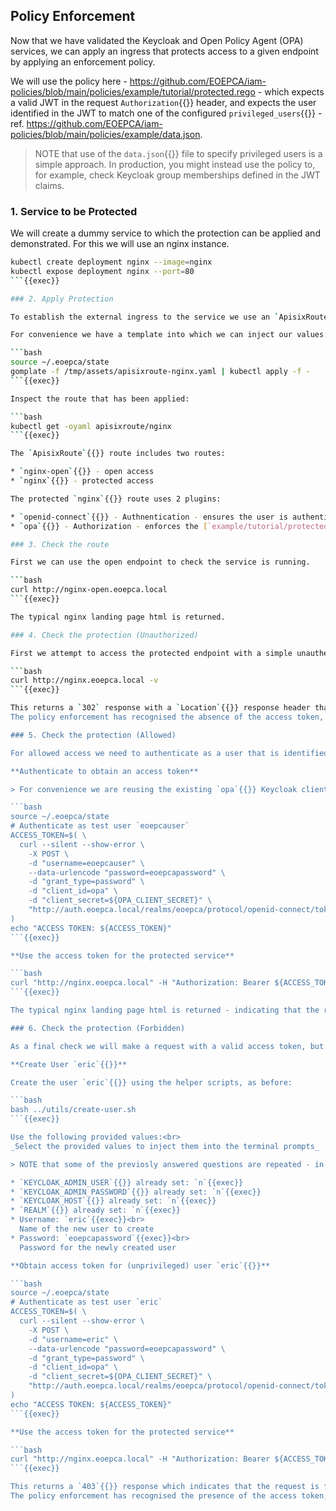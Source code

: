 ## Policy Enforcement

Now that we have validated the Keycloak and Open Policy Agent (OPA) services, we can apply an ingress that protects access to a given endpoint by applying an enforcement policy.

We will use the policy here - https://github.com/EOEPCA/iam-policies/blob/main/policies/example/tutorial/protected.rego - which expects a valid JWT in the request `Authorization`{{}} header, and expects the user identified in the JWT to match one of the configured `privileged_users`{{}} - ref. https://github.com/EOEPCA/iam-policies/blob/main/policies/example/data.json.

> NOTE that use of the `data.json`{{}} file to specify privileged users is a simple approach. In production, you might instead use the policy to, for example, check Keycloak group memberships defined in the JWT claims.

### 1. Service to be Protected

We will create a dummy service to which the protection can be applied and demonstrated. For this we will use an nginx instance.

```bash
kubectl create deployment nginx --image=nginx
kubectl expose deployment nginx --port=80
```{{exec}}

### 2. Apply Protection

To establish the external ingress to the service we use an `ApisixRoute`{{}} resource, which is used to configure the Apisix reverse proxy.

For convenience we have a template into which we can inject our values:

```bash
source ~/.eoepca/state
gomplate -f /tmp/assets/apisixroute-nginx.yaml | kubectl apply -f -
```{{exec}}

Inspect the route that has been applied:

```bash
kubectl get -oyaml apisixroute/nginx
```{{exec}}

The `ApisixRoute`{{}} route includes two routes:

* `nginx-open`{{}} - open access
* `nginx`{{}} - protected access

The protected `nginx`{{}} route uses 2 plugins:

* `openid-connect`{{}} - Authnentication - ensures the user is authenticated via bearer JWT token, and will trigger an OIDC auth flow if required
* `opa`{{}} - Authorization - enforces the [`example/tutorial/protected`{{}}](https://github.com/EOEPCA/iam-policies/blob/main/policies/example/tutorial/protected.rego) policy

### 3. Check the route

First we can use the open endpoint to check the service is running.

```bash
curl http://nginx-open.eoepca.local
```{{exec}}

The typical nginx landing page html is returned.

### 4. Check the protection (Unauthorized)

First we attempt to access the protected endpoint with a simple unauthenticated request (i.e. no access token).

```bash
curl http://nginx.eoepca.local -v
```{{exec}}

This returns a `302` response with a `Location`{{}} response header that points to Keycloak's `/auth`{{}} endpoint.<br>
The policy enforcement has recognised the absence of the access token, and has triggered an OIDC login flow via Keycloak.

### 5. Check the protection (Allowed)

For allowed access we need to authenticate as a user that is identified as `privileged`{{}} in accordance with the policy - such as our `eoepcauser`{{}} test user.

**Authenticate to obtain an access token**

> For convenience we are reusing the existing `opa`{{}} Keycloak client. Ordinarily a dedicated Keycloak client would be created to represent the endpoints of each specific application

```bash
source ~/.eoepca/state
# Authenticate as test user `eoepcauser`
ACCESS_TOKEN=$( \
  curl --silent --show-error \
    -X POST \
    -d "username=eoepcauser" \
    --data-urlencode "password=eoepcapassword" \
    -d "grant_type=password" \
    -d "client_id=opa" \
    -d "client_secret=${OPA_CLIENT_SECRET}" \
    "http://auth.eoepca.local/realms/eoepca/protocol/openid-connect/token" | jq -r '.access_token' \
)
echo "ACCESS TOKEN: ${ACCESS_TOKEN}"
```{{exec}}

**Use the access token for the protected service**

```bash
curl "http://nginx.eoepca.local" -H "Authorization: Bearer ${ACCESS_TOKEN}"
```{{exec}}

The typical nginx landing page html is returned - indicating that the request was authorized.

### 6. Check the protection (Forbidden)

As a final check we will make a request with a valid access token, but for the user `eric`{{}} that is not on the list of privileged users.

**Create User `eric`{{}}**

Create the user `eric`{{}} using the helper scripts, as before:

```bash
bash ../utils/create-user.sh
```{{exec}}

Use the following provided values:<br>
_Select the provided values to inject them into the terminal prompts_

> NOTE that some of the previosly answered questions are repeated - in which case the existing value can be accepted.

* `KEYCLOAK_ADMIN_USER`{{}} already set: `n`{{exec}}
* `KEYCLOAK_ADMIN_PASSWORD`{{}} already set: `n`{{exec}}
* `KEYCLOAK_HOST`{{}} already set: `n`{{exec}}
* `REALM`{{}} already set: `n`{{exec}}
* Username: `eric`{{exec}}<br>
  Name of the new user to create
* Password: `eoepcapassword`{{exec}}<br>
  Password for the newly created user

**Obtain access token for (unprivileged) user `eric`{{}}**

```bash
source ~/.eoepca/state
# Authenticate as test user `eric`
ACCESS_TOKEN=$( \
  curl --silent --show-error \
    -X POST \
    -d "username=eric" \
    --data-urlencode "password=eoepcapassword" \
    -d "grant_type=password" \
    -d "client_id=opa" \
    -d "client_secret=${OPA_CLIENT_SECRET}" \
    "http://auth.eoepca.local/realms/eoepca/protocol/openid-connect/token" | jq -r '.access_token' \
)
echo "ACCESS TOKEN: ${ACCESS_TOKEN}"
```{{exec}}

**Use the access token for the protected service**

```bash
curl "http://nginx.eoepca.local" -H "Authorization: Bearer ${ACCESS_TOKEN}"
```{{exec}}

This returns a `403`{{}} response which indicates that the request is forbidden.
The policy enforcement has recognised the presence of the access token, from which it is able to assert that the referenced user (`eric`{{}}) is not authorized to access the requested resource.
